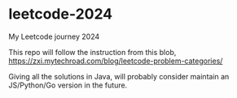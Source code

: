 # leetcode-2024
My Leetcode journey 2024

This repo will follow the instruction from this blob, https://zxi.mytechroad.com/blog/leetcode-problem-categories/

Giving all the solutions in Java, will probably consider maintain an JS/Python/Go version in the future.